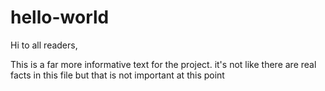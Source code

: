 # hello-world

Hi to all readers,

This is a far more informative text for the project. it's not like there are real facts in this file but that is not important 
at this point
